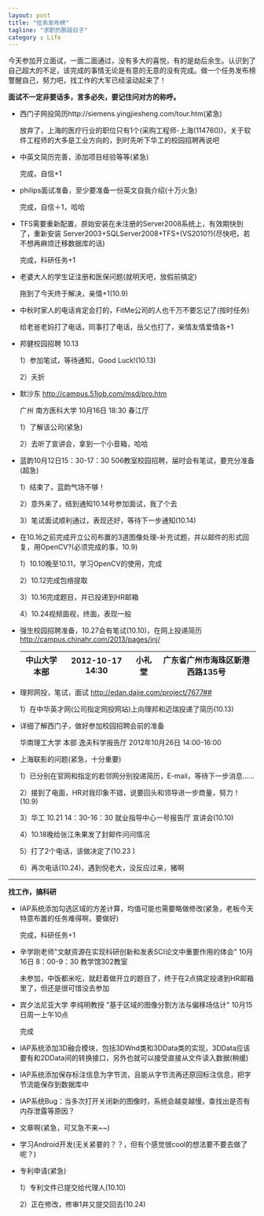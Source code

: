```yaml
---
layout: post
title: "任务发布榜"
tagline: "求职的那段日子"
category : Life
---
```


今天参加开立面试，一面二面通过，没有多大的喜悦，有的是劫后余生。认识到了自己超大的不足，该完成的事情无论是有意的无意的没有完成。做一个任务发布榜警醒自己，努力吧，找工作的大军已经滚动起来了！

**面试不一定非要话多，言多必失，要记住问对方的称呼。**

* 西门子网投简历http://siemens.yingjiesheng.com/tour.htm(紧急)

	放弃了，上海的医疗行业的职位只有1个(采购工程师-上海(114760))，关于软件工程师的大多是工业方向的，到时先听下华工的校园招聘再说吧

* 中英文简历完善，添加项目经验等等(紧急)

	完成，自信+1

* philips面试准备，至少要准备一份英文自我介绍(十万火急)

	完成，自信＋1，哈哈

* TFS需要重新配置，原始安装在未注册的Server2008系统上，有效期快到了，重新安装		Server2003+SQLServer2008+TFS+(VS2010?)(尽快吧，若不想再麻烦迁移数据库的话)

	完成，科研任务+1

* 老婆大人的学生证注册和医保问题(就明天吧，放假前搞定)

	拖到了今天终于解决，亲情+1(10.9)

* 中秋时家人的电话肯定会打的，FitMe公司的人也千万不要忘记了(按时任务)

	给老爸老妈打了电话，同事打了电话，岳父也打了，亲情友情爱情各+1 

* 邦健校园招聘 10.13

	1）参加笔试，等待通知，Good Luck!(10.13)

	2）夭折

* 默沙东 http://campus.51job.com/msd/pro.htm

	广州	南方医科大学	10月16日	18:30	春江厅 

	1）了解该公司(紧急)

	2）去听了宣讲会，拿到一个小音箱，哈哈 

* 蓝韵10月12日15：30-17：30 506教室校园招聘，届时会有笔试，要充分准备(超急)

	1）结束了，蓝韵气场不够！

	2）意外来了，结到通知10.14号参加面试，我了个去

	3）笔试面试顺利通过，表现还好，等待下一步通知(10.14)

* 在10.16之前完成开立公司布置的3道图像处理-补充试题，并以邮件的形式回复，用OpenCV?(必须完成的事，10.9)

	1）10.10晚至10.11，学习OpenCV的使用，完成

	2）10.12完成包络提取

	3）10.16完成题目，并已投递到HR邮箱

	4）10.24视频面视，终面，表现一般  


* 强生校园招聘准备，10.27会有笔试(10.10)，在网上投递简历 	http://campus.chinahr.com/2013/pages/jnj/

	中山大学本部	|2012-10-17 14:30	|小礼堂	|广东省广州市海珠区新港西路135号
	------------|-------------------|-------|--------------------------

* 理邦网投，笔试，面试 http://edan.dajie.com/project/7677## 
 
	1）在中华英才网(公司指定网投网站)上向理邦和迈瑞投递了简历(10.13)

* 详细了解西门子，做好参加校园招聘会前的准备

	华南理工大学	本部	逸夫科学报告厅	2012年10月26日	14:00-16:00

* 上海联影的问题(紧急，十分重要)

	1）已分别在官网和指定的若邻网分别投递简历，E-mail，等待下一步消息......

	2）接到了电面，HR对我印象不错，说要回头和领导进一步商量，努力！(10.9)

	3）华工 10.21 14：30-16：30 就业指导中心一号报告厅 宣讲会(10.10)

	4）10.18晚给张江朱果发了封邮件问问情况

	5）打了2个电话，该做决定了(10.23 )

	6）再次电话(10.24)，遇到倪老大，没反应过来，猪啊 


---
**找工作，搞科研**

* IAP系统添加勾选区域的方差计算，均值可能也需要略做修改(紧急，老板今天特意布置的任务难得啊，要做好)

	完成，科研任务+1

* 辛学刚老师"文献资源在实现科研创新和发表SCI论文中重要作用的体会"  10月16日 8：00-9：30 教学馆302教室

	未参加，中饭都米吃，就赶着做开立的题目了，终于在2点搞定投递到HR邮箱里了，但还是很可惜没去参加

* 宾夕法尼亚大学 李纯明教授 "基于区域的图像分割方法与偏移场估计" 10月15日周一上午10点

	完成 

* IAP系统添加3D融合模块，包括3DWnd类和3DData类的实现，3DData应该要有和2DData间的转换接口，另外也就可以接受直接从文件读入数据(稍缓) 

* IAP系统添加保存标注信息为字节流，且能从字节流再还原回标注信息，把字节流能保存到数据库中 

* IAP系统Bug：当多次打开关闭新的图像时，系统会越变越慢，查找出是否有内存泄露等原因？ 

* 文章啊(紧急，可又急不来~~) 

* 学习Android开发(无关紧要的？？，但有个感觉很cool的想法要不要去做了呢？) 

* 专利申请(紧急)

	1）专利文件已提交给代理人(10.10)

	2）正在修改，修审1并又提交回去(10.24)
